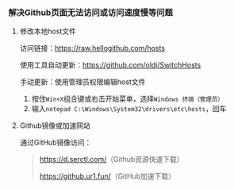 ### 解决Github页面无法访问或访问速度慢等问题

1. 修改本地host文件

    访问链接：<https://raw.hellogithub.com/hosts>

    使用工具自动更新：<https://github.com/oldj/SwitchHosts>

    手动更新：使用管理员权限编辑host文件

    1. 按住`Win+X`组合键或右击开始菜单，选择`Windows 终端（管理员）`
    2. 输入`notepad C:\Windows\System32\drivers\etc\hosts`，回车

2. Github镜像或加速网站

    通过GitHub镜像访问：

    > <https://d.serctl.com/>（Github资源快速下载）
    >
    > <https://github.ur1.fun/>（GitHub加速下载）
